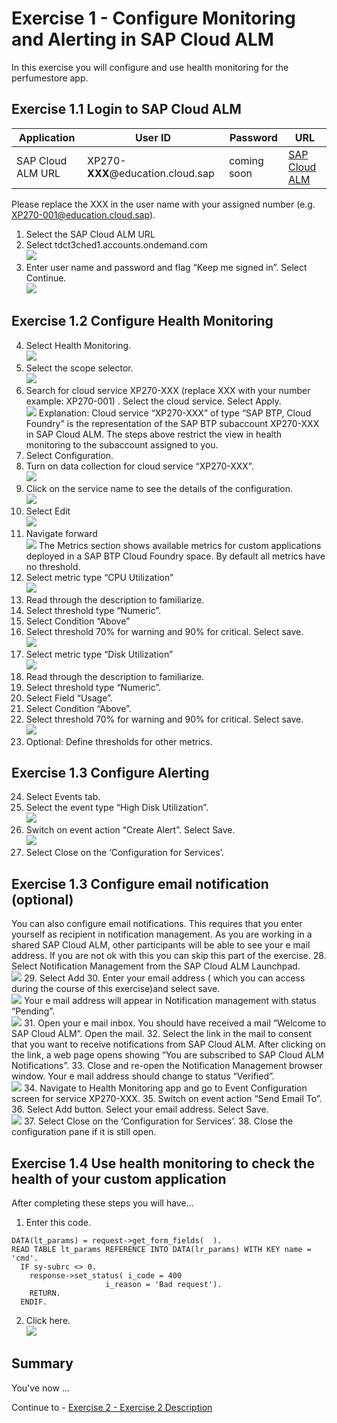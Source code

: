 # Exercise 1 - Configure Monitoring and Alerting in SAP Cloud ALM

In this exercise you will configure and use health monitoring for the perfumestore app.

## Exercise 1.1 Login to SAP Cloud ALM
| Application | User ID | Password | URL |
|---|---|---|---|
| SAP Cloud ALM URL | XP270-**XXX**@education.cloud.sap | coming soon | [SAP Cloud ALM](https://ad263-ptnlz9xc.eu10.alm.cloud.sap/launchpad) |

Please replace the XXX in the user name with your assigned number (e.g. XP270-001@education.cloud.sap).
1. Select the SAP  Cloud ALM URL
2. Select tdct3ched1.accounts.ondemand.com
<br>![](/exercises/ex1/images/001.png)
3. Enter user name and password and flag “Keep me signed in”. Select Continue.
<br>![](/exercises/ex1/images/002.png)
## Exercise 1.2 Configure Health Monitoring
4.	Select Health Monitoring.
<br>![](/exercises/ex1/images/003.png)
5.	Select the scope selector. 
<br>![](/exercises/ex1/images/004.png)
6.	Search for cloud service XP270-XXX (replace XXX with your number example: XP270-001) . Select the cloud service. Select Apply.
<br>![](/exercises/ex1/images/005.png) 
Explanation: 
Cloud service “XP270-XXX” of type “SAP BTP, Cloud Foundry” is the representation of the SAP BTP subaccount XP270-XXX in SAP Cloud ALM. The steps above restrict the view in health monitoring to the subaccount assigned to you.
7.	Select Configuration.
8.	Turn on data collection for cloud service “XP270-XXX”.
<br>![](/exercises/ex1/images/006.png)
9.	Click on the service name to see the details of the configuration.
<br>![](/exercises/ex1/images/06a.png)
10.	Select Edit
<br>![](/exercises/ex1/images/007.png)
11.	Navigate forward
<br>![](/exercises/ex1/images/06b.png)
The Metrics section shows available metrics for custom applications deployed in a SAP BTP Cloud Foundry space. By default all metrics have no threshold.
12.	Select metric type “CPU Utilization”
<br>![](/exercises/ex1/images/008.png)
13.	Read through the description to familiarize. 
14.	Select threshold type “Numeric”.
15.	Select Condition “Above”
16.	Select threshold 70% for warning and 90% for critical. Select save.
<br>![](/exercises/ex1/images/009.png)
17.	Select metric type “Disk Utilization”
<br>![](/exercises/ex1/images/010.png)
18.	Read through the description to familiarize. 
19.	Select threshold type “Numeric”.
20.	Select Field “Usage”.
21.	Select Condition “Above”.
22.	Select threshold 70% for warning and 90% for critical. Select save.
<br>![](/exercises/ex1/images/011.png)
23.	Optional: Define thresholds for other metrics.

## Exercise 1.3 Configure Alerting
24.	Select Events tab.
25.	Select the event type “High Disk Utilization”. 
<br>![](/exercises/ex1/images/012.png)
26.	Switch on event action “Create Alert”. Select Save. 
<br>![](/exercises/ex1/images/013.png)
27.	Select Close on the ‘Configuration for Services’.

## Exercise 1.3 Configure email notification (optional)
You can also configure email notifications. This requires that you enter yourself as recipient in notification management. As you are working in a shared SAP Cloud ALM, other participants will be able to see your e mail address. If you are not ok with this you can skip this part of the exercise.
28.	Select Notification Management from the SAP Cloud ALM Launchpad.
<br>![](/exercises/ex1/images/014.png)
 29.	Select Add
30.	Enter your email address ( which you can access during the course of this exercise)and select save.
<br>![](/exercises/ex1/images/015.png)
 Your e mail address will appear in Notification management with status “Pending”.
<br>![](/exercises/ex1/images/016.png)
31.	Open your e mail inbox. You should have received a mail “Welcome to SAP Cloud ALM”. Open the mail.
32.	Select the link in the mail to consent that you want to receive notifications from SAP Cloud ALM. After clicking on the link, a web page opens showing “You are subscribed to SAP Cloud ALM Notifications”. 
33.	 Close and re-open the Notification Management browser window. Your e mail address should change to  status “Verified”.
<br>![](/exercises/ex1/images/016.png)
 34.	Navigate to Health Monitoring app and go to Event Configuration screen for service XP270-XXX.
35.	Switch on event action “Send Email To”.
36.	Select Add button. Select your email address. Select Save.
<br>![](/exercises/ex1/images/017.png)
37.	Select Close on the ‘Configuration for Services’.
38.	Close the configuration pane if it is still open.

## Exercise 1.4 Use health monitoring to check the health of your custom application

After completing these steps you will have...

1.	Enter this code.
```abap
DATA(lt_params) = request->get_form_fields(  ).
READ TABLE lt_params REFERENCE INTO DATA(lr_params) WITH KEY name = 'cmd'.
  IF sy-subrc <> 0.
    response->set_status( i_code = 400
                     i_reason = 'Bad request').
    RETURN.
  ENDIF.

```

2.	Click here.
<br>![](/exercises/ex1/images/01_02_0010.png)


## Summary

You've now ...

Continue to - [Exercise 2 - Exercise 2 Description](../ex2/README.md)

